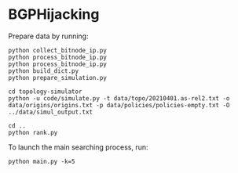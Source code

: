# BGPHijacking

Prepare data by running:
```
python collect_bitnode_ip.py
python process_bitnode_ip.py
python process_bitnode_ip.py
python build_dict.py
python prepare_simulation.py

cd topology-simulator
python -u code/simulate.py -t data/topo/20210401.as-rel2.txt -o data/origins/origins.txt -p data/policies/policies-empty.txt -O ../data/simul_output.txt

cd ..
python rank.py
```

To launch the main searching process, run:
```
python main.py -k=5
```